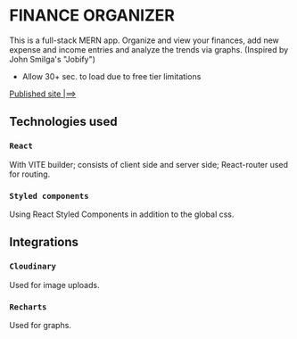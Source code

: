 # FINANCE ORGANIZER

This is a full-stack MERN app. Organize and view your finances, add new expense and income entries and analyze the trends via graphs.
(Inspired by John Smilga's "Jobify")

- Allow 30+ sec. to load due to free tier limitations

[Published site |==>](https://finance-tracker-vlqa.onrender.com/)


## Technologies used
### `React`
With VITE builder; consists of client side and server side; React-router used for routing.

### `Styled components`
Using React Styled Components in addition to the global css.


## Integrations
### `Cloudinary`
Used for image uploads.

### `Recharts`
Used for graphs.